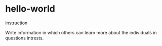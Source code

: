 # hello-world
instruction

Write information in which others can learn more about the individuals in questions intrests.

